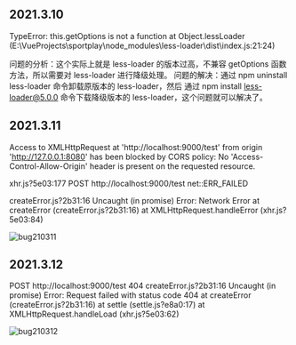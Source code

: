 ## 2021.3.10

TypeError: this.getOptions is not a function    at Object.lessLoader (E:\VueProjects\sportplay\node_modules\less-loader\dist\index.js:21:24)

问题的分析：这个实际上就是 less-loader 的版本过高，不兼容 getOptions 函数方法，所以需要对 less-loader 进行降级处理。
问题的解决：通过 npm uninstall less-loader 命令卸载原版本的 less-loader，然后 通过 npm install less-loader@5.0.0 命令下载降级版本的 less-loader，这个问题就可以解决了。



## 2021.3.11

Access to XMLHttpRequest at 'http://localhost:9000/test' from origin 'http://127.0.0.1:8080' has been blocked by CORS policy: No 'Access-Control-Allow-Origin' header is present on the requested resource.

xhr.js?5e03:177 POST http://localhost:9000/test net::ERR_FAILED

createError.js?2b31:16 Uncaught (in promise) Error: Network Error    at createError (createError.js?2b31:16)    at XMLHttpRequest.handleError (xhr.js?5e03:84)

![bug210311](E:\VueProjects\sportplay\pic\bug210311.png)





## 2021.3.12

POST http://localhost:9000/test 404
createError.js?2b31:16 Uncaught (in promise) Error: Request failed with status code 404
    at createError (createError.js?2b31:16)
    at settle (settle.js?e8a0:17)
    at XMLHttpRequest.handleLoad (xhr.js?5e03:62)

![bug210312](E:\VueProjects\sportplay\pic\bug210312.png)